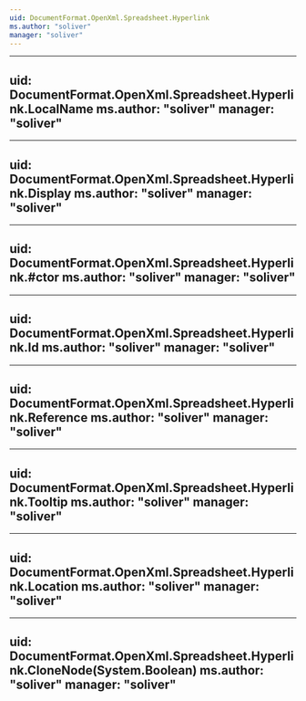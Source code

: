 ```yaml
---
uid: DocumentFormat.OpenXml.Spreadsheet.Hyperlink
ms.author: "soliver"
manager: "soliver"
---
```


---
uid: DocumentFormat.OpenXml.Spreadsheet.Hyperlink.LocalName
ms.author: "soliver"
manager: "soliver"
---

---
uid: DocumentFormat.OpenXml.Spreadsheet.Hyperlink.Display
ms.author: "soliver"
manager: "soliver"
---

---
uid: DocumentFormat.OpenXml.Spreadsheet.Hyperlink.#ctor
ms.author: "soliver"
manager: "soliver"
---

---
uid: DocumentFormat.OpenXml.Spreadsheet.Hyperlink.Id
ms.author: "soliver"
manager: "soliver"
---

---
uid: DocumentFormat.OpenXml.Spreadsheet.Hyperlink.Reference
ms.author: "soliver"
manager: "soliver"
---

---
uid: DocumentFormat.OpenXml.Spreadsheet.Hyperlink.Tooltip
ms.author: "soliver"
manager: "soliver"
---

---
uid: DocumentFormat.OpenXml.Spreadsheet.Hyperlink.Location
ms.author: "soliver"
manager: "soliver"
---

---
uid: DocumentFormat.OpenXml.Spreadsheet.Hyperlink.CloneNode(System.Boolean)
ms.author: "soliver"
manager: "soliver"
---
